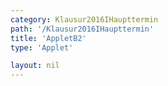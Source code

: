 ```yaml
---
category: Klausur2016IHaupttermin
path: '/Klausur2016IHaupttermin'
title: 'AppletB2'
type: 'Applet'

layout: nil
---
```

<link type="text/css" href="https://cdnjs.cloudflare.com/ajax/libs/jsxgraph/0.99.6/jsxgraph.css"><link rel="stylesheet" type="text/css" href="{{ site.jsxurl }}/jsxgraph.css" />
<div id="JXG89d9fc34-2fc6-4d01-a797-ca698807be03" class="jxgbox" style="width:500px; height:500px">
<script type="text/javascript">
    (function() {
const board = JXG.JSXGraph.initBoard('JXG89d9fc34-2fc6-4d01-a797-ca698807be03', {
    							boundingbox: [-10, 13, 7, -4],
                  showFullscreen: true, axis: false
              });
              
var M = board.create('point', [0,0], {name:'M', fixed:true, color:'blue', size:2, label:{fontsize:18, offset:[10,0]}}); 
var A = board.create('point', [-9,0], {name:'A', fixed:true, color:'blue', size:2, label:{fontsize:18, offset:[1, -15]}}); 
var S = board.create('point', [0,10], {name:'S', fixed:true, color:'blue', size:2, label:{fontsize:18}}); 

var B = board.create('point', [-2.12, -2.12], {name:'B', fixed:true, color:'blue', size:2, label:{fontsize:18, offset:[10, -5]}});
var C = board.create('point', [2.12, 2.12], {name:'C', fixed:true, color:'blue', size:2, label:{fontsize:18}});

board.create('segment', [C,S], {color:'blue'});
var AS = board.create('segment', [A,S], {color:'blue'});
board.create('segment', [B,S], {color:'blue'});
board.create('segment', [C,A], {color:'blue'});
board.create('segment', [C,M], {color:'blue'});
board.create('segment', [B,M], {color:'blue'});
board.create('segment', [A,B], {color:'blue'});
board.create('segment', [M,S], {color:'gray', strokewidth:3});

var P = board.create('glider', [AS], {name:'P', color:'orange', size:2, label:{fontsize:18, offset:[-10,10]}});
board.create('polygon', [A,M,P], {fillColor:'red'});
board.create('segment', [P,M], {color:'red', strokewidzh:1});
board.create('segment', [P,C], {color:'red', strokewidzh:1});
board.create('segment', [P,A], {color:'red', strokewidzh:1});
var PMA = board.create('angle', [P,M,A], {name:'&phi;',orthotype:'sectordot', label:{fontsize:15}, radius:1});
var APM = board.create('angle', [A,P,M], {name:' ', orthotype:'sectordot', radius:1});
var NR_T = board.create('text', [-9.5, 12, '2016 HT 1 B2'], {fontsize:18});
var phi_t= board.create('text', [-9.5,8, function(){return '&phi; = ' + JXG.toFixed(PMA.Value()*180/Math.PI, 2);}],{fontsize:18, color:'orange'});
board.create('text', [-4.5, -0.3, '9'], {color:'green', fontsize:16});
board.create('text', [-0.8, -1, '6'], {color:'blue', fontsize:16});
board.create('text', [1.2, 1, '6'], {color:'blue', fontsize:16});
board.create('text', [0.1, 5, '12'], {color:'gray', fontsize:16});

board.create('text', [-9.5, 7, function(){return 'V(' + JXG.toFixed(PMA.Value()*180/Math.PI, 2) + '°) = ' + JXG.toFixed((60.2 * Math.sin(PMA.Value())/(Math.sin(PMA.Value() + 48.01/180 * Math.PI))), 2) + 'cm^3';}], {fontsize:18});

 })();
 </script>
  </div>
